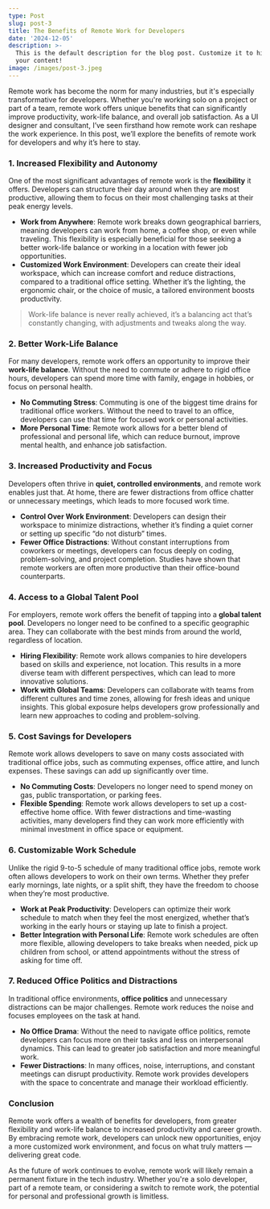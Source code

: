 ```yaml
---
type: Post
slug: post-3
title: The Benefits of Remote Work for Developers
date: '2024-12-05'
description: >-
  This is the default description for the blog post. Customize it to highlight
  your content!
image: /images/post-3.jpeg
---
```


Remote work has become the norm for many industries, but it's especially transformative for developers. Whether you're working solo on a project or part of a team, remote work offers unique benefits that can significantly improve productivity, work-life balance, and overall job satisfaction. As a UI designer and consultant, I’ve seen firsthand how remote work can reshape the work experience. In this post, we’ll explore the benefits of remote work for developers and why it’s here to stay.

### 1. Increased Flexibility and Autonomy
One of the most significant advantages of remote work is the **flexibility** it offers. Developers can structure their day around when they are most productive, allowing them to focus on their most challenging tasks at their peak energy levels.

<!--more-->

- **Work from Anywhere**: Remote work breaks down geographical barriers, meaning developers can work from home, a coffee shop, or even while traveling. This flexibility is especially beneficial for those seeking a better work-life balance or working in a location with fewer job opportunities.
- **Customized Work Environment**: Developers can create their ideal workspace, which can increase comfort and reduce distractions, compared to a traditional office setting. Whether it’s the lighting, the ergonomic chair, or the choice of music, a tailored environment boosts productivity.

> Work-life balance is never really achieved, it’s a balancing act that’s constantly changing, with adjustments and tweaks along the way.

### 2. Better Work-Life Balance
For many developers, remote work offers an opportunity to improve their **work-life balance**. Without the need to commute or adhere to rigid office hours, developers can spend more time with family, engage in hobbies, or focus on personal health. 

- **No Commuting Stress**: Commuting is one of the biggest time drains for traditional office workers. Without the need to travel to an office, developers can use that time for focused work or personal activities.
- **More Personal Time**: Remote work allows for a better blend of professional and personal life, which can reduce burnout, improve mental health, and enhance job satisfaction.

### 3. Increased Productivity and Focus
Developers often thrive in **quiet, controlled environments**, and remote work enables just that. At home, there are fewer distractions from office chatter or unnecessary meetings, which leads to more focused work time.

- **Control Over Work Environment**: Developers can design their workspace to minimize distractions, whether it’s finding a quiet corner or setting up specific “do not disturb” times.
- **Fewer Office Distractions**: Without constant interruptions from coworkers or meetings, developers can focus deeply on coding, problem-solving, and project completion. Studies have shown that remote workers are often more productive than their office-bound counterparts.

### 4. Access to a Global Talent Pool
For employers, remote work offers the benefit of tapping into a **global talent pool**. Developers no longer need to be confined to a specific geographic area. They can collaborate with the best minds from around the world, regardless of location.

- **Hiring Flexibility**: Remote work allows companies to hire developers based on skills and experience, not location. This results in a more diverse team with different perspectives, which can lead to more innovative solutions.
- **Work with Global Teams**: Developers can collaborate with teams from different cultures and time zones, allowing for fresh ideas and unique insights. This global exposure helps developers grow professionally and learn new approaches to coding and problem-solving.

### 5. Cost Savings for Developers
Remote work allows developers to save on many costs associated with traditional office jobs, such as commuting expenses, office attire, and lunch expenses. These savings can add up significantly over time.

- **No Commuting Costs**: Developers no longer need to spend money on gas, public transportation, or parking fees.
- **Flexible Spending**: Remote work allows developers to set up a cost-effective home office. With fewer distractions and time-wasting activities, many developers find they can work more efficiently with minimal investment in office space or equipment.

### 6. Customizable Work Schedule
Unlike the rigid 9-to-5 schedule of many traditional office jobs, remote work often allows developers to work on their own terms. Whether they prefer early mornings, late nights, or a split shift, they have the freedom to choose when they’re most productive.

- **Work at Peak Productivity**: Developers can optimize their work schedule to match when they feel the most energized, whether that’s working in the early hours or staying up late to finish a project.
- **Better Integration with Personal Life**: Remote work schedules are often more flexible, allowing developers to take breaks when needed, pick up children from school, or attend appointments without the stress of asking for time off.

### 7. Reduced Office Politics and Distractions
In traditional office environments, **office politics** and unnecessary distractions can be major challenges. Remote work reduces the noise and focuses employees on the task at hand.

- **No Office Drama**: Without the need to navigate office politics, remote developers can focus more on their tasks and less on interpersonal dynamics. This can lead to greater job satisfaction and more meaningful work.
- **Fewer Distractions**: In many offices, noise, interruptions, and constant meetings can disrupt productivity. Remote work provides developers with the space to concentrate and manage their workload efficiently.

### Conclusion
Remote work offers a wealth of benefits for developers, from greater flexibility and work-life balance to increased productivity and career growth. By embracing remote work, developers can unlock new opportunities, enjoy a more customized work environment, and focus on what truly matters — delivering great code.

As the future of work continues to evolve, remote work will likely remain a permanent fixture in the tech industry. Whether you're a solo developer, part of a remote team, or considering a switch to remote work, the potential for personal and professional growth is limitless.